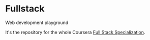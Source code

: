 # Fullstack
Web development playground

It's the repository for the whole Coursera [Full Stack Specialization](https://www.coursera.org/specializations/full-stack).
